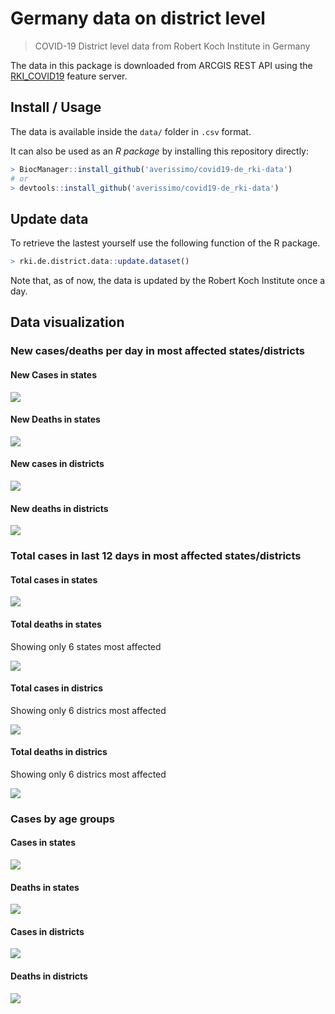 Germany data on district level
================

> COVID-19 District level data from Robert Koch Institute in Germany

The data in this package is downloaded from ARCGIS REST API using the
[RKI\_COVID19](https://services7.arcgis.com/mOBPykOjAyBO2ZKk/arcgis/rest/services/RKI_COVID19/FeatureServer/0/query?where=Meldedatum+%3E+\(CURRENT_TIMESTAMP+-+3\)&objectIds=&time=&resultType=none&outFields=*&returnIdsOnly=false&returnUniqueIdsOnly=false&returnCountOnly=false&returnDistinctValues=false&cacheHint=false&orderByFields=Meldedatum&outStatistics=&having=&resultOffset=&resultRecordCount=&sqlFormat=none&f=html&token=)
feature server.

## Install / Usage

The data is available inside the `data/` folder in `.csv` format.

It can also be used as an *R package* by installing this repository
directly:

``` r
> BiocManager::install_github('averissimo/covid19-de_rki-data')
# or
> devtools::install_github('averissimo/covid19-de_rki-data')
```

## Update data

To retrieve the lastest yourself use the following function of the R
package.

``` r
> rki.de.district.data::update.dataset()
```

Note that, as of now, the data is updated by the Robert Koch Institute
once a day.

## Data visualization

### New cases/deaths per day in most affected states/districts

#### New Cases in states

![](README_files/figure-gfm/unnamed-chunk-8-1.png)<!-- -->

#### New Deaths in states

![](README_files/figure-gfm/unnamed-chunk-9-1.png)<!-- -->

#### New cases in districts

![](README_files/figure-gfm/unnamed-chunk-10-1.png)<!-- -->

#### New deaths in districts

![](README_files/figure-gfm/unnamed-chunk-11-1.png)<!-- -->

### Total cases in last 12 days in most affected states/districts

#### Total cases in states

![](README_files/figure-gfm/unnamed-chunk-12-1.png)<!-- -->

#### Total deaths in states

Showing only 6 states most affected

![](README_files/figure-gfm/unnamed-chunk-13-1.png)<!-- -->

#### Total cases in districs

Showing only 6 districs most affected

![](README_files/figure-gfm/unnamed-chunk-14-1.png)<!-- -->

#### Total deaths in districs

Showing only 6 districs most affected

![](README_files/figure-gfm/unnamed-chunk-15-1.png)<!-- -->

### Cases by age groups

#### Cases in states

![](README_files/figure-gfm/unnamed-chunk-16-1.png)<!-- -->

#### Deaths in states

![](README_files/figure-gfm/unnamed-chunk-17-1.png)<!-- -->

#### Cases in districts

![](README_files/figure-gfm/unnamed-chunk-18-1.png)<!-- -->

#### Deaths in districts

![](README_files/figure-gfm/unnamed-chunk-19-1.png)<!-- -->
